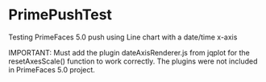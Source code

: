 PrimePushTest
=============

Testing PrimeFaces 5.0 push using Line chart with a date/time x-axis


IMPORTANT:  Must add the plugin dateAxisRenderer.js from jqplot for the resetAxesScale() function to work correctly.  The plugins were not included in PrimeFaces 5.0 project.

